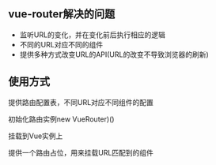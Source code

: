 ## vue-router解决的问题

- 监听URL的变化，并在变化前后执行相应的逻辑
- 不同的URL对应不同的组件
- 提供多种方式改变URL的API(URL的改变不导致浏览器的刷新)

## 使用方式

提供路由配置表，不同URL对应不同组件的配置

初始化路由实例new VueRouter)()

挂载到Vue实例上

提供一个路由占位，用来挂载URL匹配到的组件

